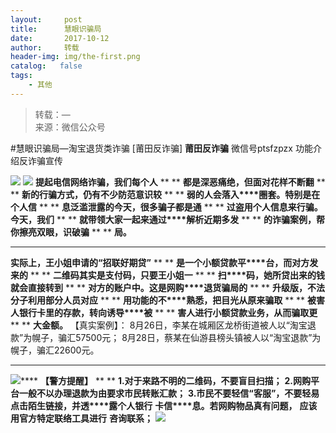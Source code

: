 ```yaml
---
layout:     post
title:      慧眼识骗局
date:       2017-10-12
author:     转载
header-img: img/the-first.png
catalog:   false
tags:
    - 其他
---
```


<blockquote><p>转载：—<br>
来源：微信公众号</p></blockquote>

#慧眼识骗局—淘宝退货类诈骗
[莆田反诈骗]
**莆田反诈骗**
微信号ptsfzpzx
功能介绍反诈骗宣传

![]({{site.baseurl}}/postimg/oxzC2q0blKjpmBJ5bAcZMY2Kcxd8c5lzVnmKOgN12pJ177fV53Kk5u4LicP72eHKxfgDpmL3dmlTdYYETicOBHMQ.gif)
![]({{site.baseurl}}/postimg/oxzC2q0blKhOM3orUemD9aPdaxvqutPM9JKBPdbYs4dO5ssoPAep4wlzZUujFiczFrlFXpAqsZUIjtHjVytkb2w.jpeg)
**提起电信网络诈骗，我们每个人**
**
**
**都****是深恶痛绝，但面对花****样不断翻**
**
**
**新的行骗方式，仍有不少防范意识较**
**
**
**弱的人会落入****圈套。特别是在个人信**
**
**
**息泛滥泄露的今天，很多骗子都是通**
**
**
**过盗用个人信息来行骗。今天，我们**
**
**
**就带领大家一起来通过****解析近期多发**
**
**
**的诈骗案例，帮你擦亮双眼，识破骗**
**
**
**局。**
********
**实际上，王小姐申请的“招联好期贷”**
**
**
**是一个小额贷款平****台，而对方发来的**
**
**
**二维码其实是支付码，只要王小姐一**
**
**
**扫****码，她所贷出来的钱就会直接转到**
**
**
**对方的账户中。这是网购****退货骗局的**
**
**
**升级版，不法分子利用部分人员对应**
**
**
**用功能的不****熟悉，把目光从原来骗取**
**
**
**被害人银行卡里的存款，转向诱导****被**
**
**
**害人进行小额贷款业务，从而骗取更**
**
**
**大金额。**
【真实案例】：
8月26日，李某在城厢区龙桥街道被人以“淘宝退款”为幌子，骗汇57500元；
8月28日，蔡某在仙游县榜头镇被人以“淘宝退款”为幌子，骗汇22600元。
****
![]({{site.baseurl}}/postimg/oxzC2q0blKhOM3orUemD9aPdaxvqutPMjibXo0KvphMwAiamkia3hHe7SkNFTjUIhBOe9Rh92BiaK01f35H3Whn8Dg.jpeg)****
**【警方提醒】**
**
**
**1.对于来路不明的二维码，不要盲目扫描；**
**2.网购平台一般不以办理退款为由要求市民转账汇款；**
**3.市民不要轻信“客服”，不要轻易**
**点击陌生链接，并透****露个人银行**
**卡信****息。若网购物品真有问题，**
**应该用官****方特****定联络工具进行**
**咨询联系；**
![]({{site.baseurl}}/postimg/oxzC2q0blKiaO1vfFp06acytaXZGia2Nic2fkIJYapx5eMf2vu9c50hiapAlstGgmWibCibibBpcytyDaBU34FwlcOhXg.png)
